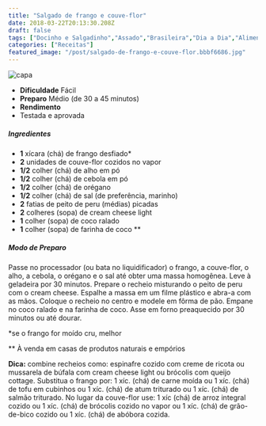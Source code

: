 ```yaml
---
title: "Salgado de frango e couve-flor"
date: 2018-03-22T20:13:30.208Z
draft: false
tags: ["Docinho e Salgadinho","Assado","Brasileira","Dia a Dia","Alimentação saudável"]
categories: ["Receitas"]
featured_image: "/post/salgado-de-frango-e-couve-flor.bbbf6686.jpg"
---
```


![capa](/post/salgado-de-frango-e-couve-flor.bbbf6686.jpg)

*   **Dificuldade** Fácil
*   **Preparo** Médio (de 30 a 45 minutos)
*   **Rendimento**
*   Testada e aprovada
    

##### Ingredientes

*   **1** xícara (chá) de frango desfiado*
*   **2** unidades de couve-flor cozidos no vapor
*   **1/2** colher (chá) de alho em pó
*   **1/2** colher (chá) de cebola em pó
*   **1/2** colher (chá) de orégano
*   **1/2** colher (chá) de sal (de preferência, marinho)
*   **2** fatias de peito de peru (médias) picadas
*   **2** colheres (sopa) de cream cheese light
*   **1** colher (sopa) de coco ralado
*   **1** colher (sopa) de farinha de coco **

##### Modo de Preparo

Passe no processador (ou bata no liquidificador) o frango, a couve-flor, o alho, a cebola, o orégano e o sal até obter uma massa homogênea. Leve à geladeira por 30 minutos. Prepare o recheio misturando o peito de peru com o cream cheese. Espalhe a massa em um filme plástico e abra-a com as mãos. Coloque o recheio no centro e modele em fôrma de pão. Empane no coco ralado e na farinha de coco. Asse em forno preaquecido por 30 minutos ou até dourar. 

*se o frango for moído cru, melhor

\*\* À venda em casas de produtos naturais e empórios  

**Dica:** combine recheios como: espinafre cozido com creme de ricota ou mussarela de búfala com cream cheese light ou brócolis com queijo cottage. Substitua o frango por: 1 xíc. (chá) de carne moída ou 1 xíc. (chá) de tofu em cubinhos ou 1 xíc. (chá) de atum triturado ou 1 xíc. (chá) de salmão triturado. No lugar da couve-flor use: 1 xíc (chá) de arroz integral cozido ou 1 xíc. (chá) de brócolis cozido no vapor ou 1 xíc. (chá) de grão-de-bico cozido ou 1 xíc. (chá) de abóbora cozida.
